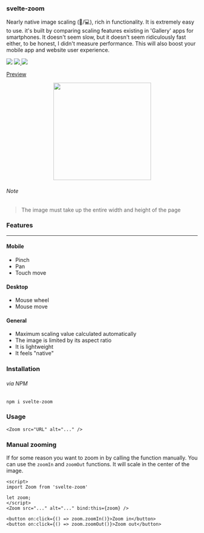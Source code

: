 ### svelte-zoom

Nearly native image scaling (:iphone:/:computer:), rich in functionality. It is extremely easy to use. it's built by comparing scaling features existing in 'Gallery' apps for smartphones. It doesn't seem slow, but it doesn't seem ridiculously fast either, to be honest, I didn't measure performance. This will also boost your mobile app and website user experience.

<p>
  <a href="https://www.npmjs.com/package/svelte-zoom"><img  src="https://img.shields.io/npm/v/svelte-zoom?style=for-the-badge"/></a>

<a href="https://bundlephobia.com/result?p=svelte-zoom@latest">
  <img src="https://img.shields.io/bundlephobia/min/svelte-zoom?style=for-the-badge"/>
</a>
  
<a href="https://bundlephobia.com/result?p=svelte-zoom@latest">
  <img src="https://img.shields.io/bundlephobia/minzip/svelte-zoom?style=for-the-badge"/>
</a>

</p>

[Preview](https://svelte.dev/repl/1b2917a84eca46868fee174dd8a81218?version=3.24.1)

<p align="center">
  <img width="257" src="https://res.cloudinary.com/dxv8p5zck/image/upload/v1599324008/zoom-software.gif"/>
</p>

###### Note

> The image must take up the entire width and height of the page

### Features

---

#### Mobile

- Pinch
- Pan
- Touch move

#### Desktop

- Mouse wheel
- Mouse move

#### General

- Maximum scaling value calculated automatically
- The image is limited by its aspect ratio
- It is lightweight
- It feels "native"

### Installation

###### via NPM

```
npm i svelte-zoom
```

### Usage

```svelte
<Zoom src="URL" alt="..." />

```

### Manual zooming

If for some reason you want to zoom in by calling the function manually. You can use the `zoomIn` and `zoomOut` functions. It will scale in the center of the image.

```svelte
<script>
import Zoom from 'svelte-zoom'

let zoom;
</script>
<Zoom src="..." alt="..." bind:this={zoom} />

<button on:click={() => zoom.zoomIn()}>Zoom in</button>
<button on:click={() => zoom.zoomOut()}>Zoom out</button>
```
